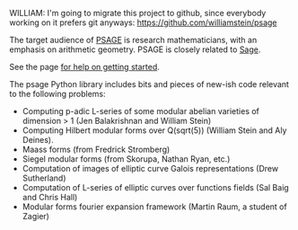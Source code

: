 WILLIAM: I'm going to migrate this project to github, since everybody working on it prefers git anyways: https://github.com/williamstein/psage



The target audience of [PSAGE](http://purple.sagemath.org) is research mathematicians, with an emphasis on arithmetic geometry.   PSAGE is closely related to [Sage](http://sagemath.org).

See the page [for help on getting started](http://code.google.com/p/purplesage/wiki/GettingStarted).

The psage Python library includes bits and pieces of new-ish code relevant to the following problems:

  * Computing p-adic L-series of some modular abelian varieties of dimension > 1 (Jen Balakrishnan and William Stein)
  * Computing Hilbert modular forms over Q(sqrt(5))   (William Stein and Aly Deines).
  * Maass forms (from Fredrick Stromberg)
  * Siegel modular forms (from Skorupa, Nathan Ryan, etc.)
  * Computation of images of elliptic curve Galois representations (Drew Sutherland)
  * Computation of L-series of elliptic curves over functions fields (Sal Baig and Chris Hall)
  * Modular forms fourier expansion framework (Martin Raum, a student of Zagier)
